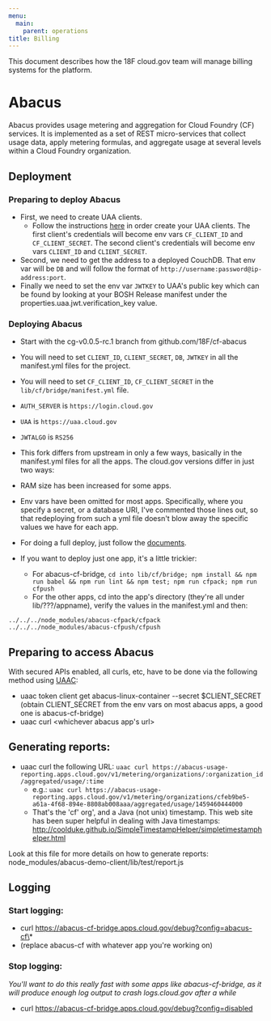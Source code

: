 ```yaml
---
menu:
  main:
    parent: operations
title: Billing
---
```


This document describes how the 18F cloud.gov team will manage billing systems for the platform.

# Abacus

Abacus provides usage metering and aggregation for Cloud Foundry (CF) services. It is implemented as a set of REST micro-services that collect usage data, apply metering formulas, and aggregate usage at several levels within a Cloud Foundry organization.

## Deployment

### Preparing to deploy Abacus

- First, we need to create UAA clients.
  - Follow the instructions [here](https://github.com/18F/cf-abacus/blob/cg-v0.0.5-rc.1/lib/cf/bridge/README.md#uaa-clients) in order create your UAA clients. The first client's credentials will become env vars `CF_CLIENT_ID` and `CF_CLIENT_SECRET`. The second client's credentials will become env vars `CLIENT_ID` and `CLIENT_SECRET`.
- Second, we need to get the address to a deployed CouchDB. That env var will be `DB` and will follow the format of `http://username:password@ip-address:port`.
- Finally we need to set the env var `JWTKEY` to UAA's public key which can be found by looking at your BOSH Release manifest under the properties.uaa.jwt.verification_key value.

### Deploying Abacus

- Start with the cg-v0.0.5-rc.1 branch from github.com/18F/cf-abacus
- You will need to set `CLIENT_ID`, `CLIENT_SECRET`, `DB`, `JWTKEY` in all the manifest.yml files for the project.
- You will need to set `CF_CLIENT_ID`, `CF_CLIENT_SECRET` in the `lib/cf/bridge/manifest.yml` file.
- `AUTH_SERVER` is `https://login.cloud.gov`
- `UAA` is `https://uaa.cloud.gov`
- `JWTALGO` is `RS256`
- This fork differs from upstream in only a few ways, basically in the manifest.yml files for all the apps. The cloud.gov versions differ in just two ways:
- RAM size has been increased for some apps.
- Env vars have been omitted for most apps. Specifically, where you specify a secret, or a database URI, I've commented those lines out, so that redeploying from such a yml file doesn't blow away the specific values we have for each app.


- For doing a full deploy, just follow the [documents](https://github.com/18F/cf-abacus/tree/cg-v0.0.5-rc.1#deploying-to-cloud-foundry).

- If you want to deploy just one app, it's a little trickier:
  - For abacus-cf-bridge, `cd into lib/cf/bridge; npm install && npm run babel && npm run lint && npm test; npm run cfpack; npm run cfpush`
  - For the other apps, cd into the app's directory (they're all under lib/???/appname), verify the values in the manifest.yml and then:
```
../../../node_modules/abacus-cfpack/cfpack
../../../node_modules/abacus-cfpush/cfpush
  ```

## Preparing to access Abacus
With secured APIs enabled, all curls, etc, have to be done via the following method using [UAAC](https://github.com/cloudfoundry/cf-uaac):

- uaac token client get abacus-linux-container --secret $CLIENT_SECRET
(obtain CLIENT_SECRET from the env vars on most abacus apps, a good one is abacus-cf-bridge)
- uaac curl <whichever abacus app's url>


## Generating reports:
- uaac curl the following URL: `uaac curl https://abacus-usage-reporting.apps.cloud.gov/v1/metering/organizations/:organization_id/aggregated/usage/:time`
  - e.g.:
`uaac curl https://abacus-usage-reporting.apps.cloud.gov/v1/metering/organizations/cfeb9be5-a61a-4f68-894e-8808ab008aaa/aggregated/usage/1459460444000`
  - That's the 'cf' org', and a Java (not unix) timestamp. This web site has been super helpful in dealing with Java timestamps:
http://coolduke.github.io/SimpleTimestampHelper/simpletimestamphelper.html

Look at this file for more details on how to generate reports:
node_modules/abacus-demo-client/lib/test/report.js

## Logging

### Start logging:
- curl https://abacus-cf-bridge.apps.cloud.gov/debug?config=abacus-cf\*
- (replace abacus-cf with whatever app you're working on)

### Stop logging:
*You'll want to do this really fast with some apps like abacus-cf-bridge, as it will produce enough log output to crash logs.cloud.gov after a while*

- curl https://abacus-cf-bridge.apps.cloud.gov/debug?config=disabled
